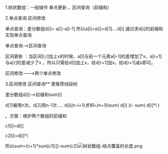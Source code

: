 1.树状数组：一般操作 单点更新   ，区间查询（前缀和）

2.单点查询.区间修改

单点查询：差分数组d[i]= a[i]-a[i-1]     所以a[i]=a[i]+d[1]….d[i] 通过求d[i]的前缀和实现单点查询    

单点查询——>区间查询

区间更新 ：当区间[l,r]加上x的时候，a[l]与前一个元素a[l-1]的差增加了x，a[r+1]与a[r]的差减少了x   ，所以只需给d[l]加上x，给d[r+1]加x，给d[r+1]减x即可。

区间修改–——>两个单点修改

3.区间修改 区间查询**   更推荐线段树

差分数组d[i]——>前缀和sum[i]

d[1]被用n次，d[2]用n-1次…..   d[i]*(n-i+1)求和=(n+1)*(sum( d[i]  ))- sum(  d[i]*i   )         

。方案：维护两个数组的前缀和

c1[i]=d[i]

c2[i]=d[i]*i

所以sum=(n+1)*sum[c1[i]]-sum(c2)![树状数组-结点覆盖的长度.png](https://cdn.acwing.com/media/article/image/2020/05/28/9584_251f95d4a0-%E6%A0%91%E7%8A%B6%E6%95%B0%E7%BB%84-%E7%BB%93%E7%82%B9%E8%A6%86%E7%9B%96%E7%9A%84%E9%95%BF%E5%BA%A6.png)